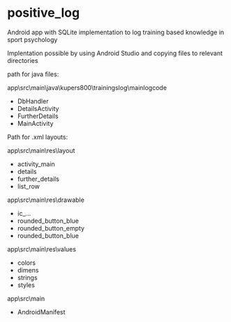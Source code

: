 # positive_log
Android app with SQLite implementation to log training based knowledge in sport psychology

Implentation possible by using Android Studio and copying files to relevant directories

path for java files:

app\src\main\java\kupers800\trainingslog\mainlogcode
- DbHandler
- DetailsActivity
- FurtherDetails
- MainActivity

Path for .xml layouts:

app\src\main\res\layout
- activity_main
- details
- further_details
- list_row

app\src\main\res\drawable
- ic_...
- rounded_button_blue
- rounded_button_empty
- rounded_button_blue

app\src\main\res\values
- colors
- dimens
- strings
- styles

app\src\main
- AndroidManifest
